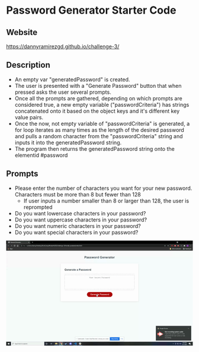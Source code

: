 # Password Generator Starter Code

## Website

https://dannyramirezgd.github.io/challenge-3/

## Description
- An empty var "generatedPassword" is created.
- The user is presented with a "Generate Password" button that when pressed asks the user several prompts.
- Once all the prompts are gathered, depending on which prompts are considered true, a new empty variable ("passwordCriteria") has strings concatenated onto it based on the object keys and it's different key value pairs. 
- Once the now, not empty variable of "passwordCriteria" is generated, a for loop iterates as many times as the length of the desired password and pulls a random character from the "passwordCriteria" string and inputs it into the generatedPassword string. 
- The program then returns the generatedPassword string onto the elementid #password

## Prompts
- Please enter the number of characters you want for your new password. Characters must be more than 8 but fewer than 128
  - If user inputs a number smaller than 8 or larger than 128, the user is reprompted
- Do you want lowercase characters in your password? 
- Do you want uppercase characters in your password? 
- Do you want numeric characters in your password? 
- Do you want special characters in your password? 

[![GIF of Password Generator](https://github.com/dannyramirezgd/challenge-3/blob/main/Develop/Password%20Generator.gif)]()
